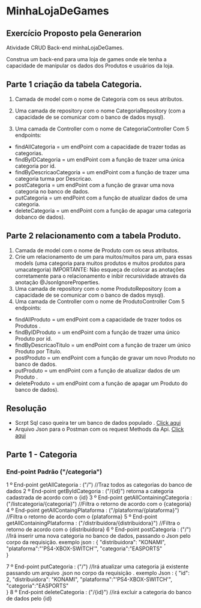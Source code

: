 # MinhaLojaDeGames
## Exercício Proposto pela Generarion

Atividade CRUD Back-end minhaLojaDeGames.

Construa um back-end para uma loja de games onde ele tenha a capacidade de
manipular os dados dos Produtos e usuários da loja.

## Parte 1 criação da tabela Categoria.

1. Camada de model com o nome de Categoria com os seus atributos.

2. Uma camada de repository com o nome CategoriaRepository (com a
capacidade de se comunicar com o banco de dados mysql).

3. Uma camada de Controller com o nome de CategoriaController Com 5
endpoints:
<ul>
  <li>findAllCategoria = um endPoint com a capacidade de trazer todas as categorias.</li>
  <li>findByIDCategoria = um endPoint com a função de trazer uma única categoria por id.</li>
  <li>findByDescricaoCategoria = um endPoint com a função de trazer uma categoria turma por Descricao.</li>
  <li>postCategoria = um endPoint com a função de gravar uma nova categoria no banco de dados.</li>
  <li> putCategoria = um endPoint com a função de atualizar dados de uma categoria.</li>
  <li>deleteCategoria = um endPoint com a função de apagar uma categoria dobanco de dados).</li>
</ul>

## Parte 2 relacionamento com a tabela Produto.

1. Camada de model com o nome de Produto com os seus atributos.
2. Crie um relacionamento de um para muitos/muitos para um, para essas models (uma categoria para muitos produtos e muitos produtos para umacategoria)
IMPORTANTE: Não esqueça de colocar as anotações corretamente para o relacionamento e inibir recursividade através da anotação @JsonIgnoreProperties.
4. Uma camada de repository com o nome ProdutoRepository (com a capacidade de se comunicar com o banco de dados mysql).
5. Uma camada de Controller com o nome de ProdutoController Com 5  endpoints:
<ul>
  <li>findAllProduto = um endPoint com a capacidade de trazer todos os Produtos .</li>
  <li>findByIDProduto = um endPoint com a função de trazer uma único Produto por id.</li>
  <li>findByDescricaoTitulo = um endPoint com a função de trazer um único Produto por Titulo.</li>
  <li>postProduto = um endPoint com a função de gravar um novo Produto no banco de dados.</li>
  <li> putProduto = um endPoint com a função de atualizar dados de um Produto .</li>
  <li>deleteProduto = um endPoint com a função de apagar um Produto do banco de dados).
</li>
</ul>

## Resolução 
<ul>
  <li>Scrpt Sql caso queira ter um banco de dados populado . <a href="https://github.com/luisfsm/MinhaLojaDeGames/tree/master/Back-end/Scripts_sql"> Click aqui </a> </li>
  <li>Arquivo Json para o Postman com os request Methods da Api. <a href="https://github.com/luisfsm/MinhaLojaDeGames/tree/master/Back-end/postman_config"> Click aqui </a>  </li>
</ul>

## Parte 1 - Categoria

### End-point Padrão ("/categoria")

1 º End-point getAllCategoria : ("/") //Traz todos as categorias do banco de dados
2 º End-point getByIdCategoria : ("/{id}") retorna a categoria cadastrada de acordo com o {id}
3 º End-point getAllContainingCategoria : ("/listcategoria/{categoria}") //Filtra o retorno de acordo com o {categoria}
4 º End-point getAllContaingPlataforma : ("/plataforma/{plataforma}") //Filtra o retorno de acordo com o  {plataforma}
5 º End-point getAllContainingPlataforma : ("/distribuidora/{distribuidora}") //Filtra o retorno de acordo com o {distribuidora}
6 º End-point postCategoria : ("/") //Irá inserir uma nova categoria no banco de dados, passando o Json pelo corpo da requisição.
exemplo json : {
    "distribuidora": "KONAMI",
    "plataforma":"'PS4-XBOX-SWITCH'",
    "categoria":"EASPORTS"    
}

7 º End-point putCategoria : ("/") //Irá atualizar uma categoria já existente passando um arquivo .json no corpo da requisição .
exemplo Json : {
    "id": 2,
    "distribuidora": "KONAMI",
    "plataforma":"'PS4-XBOX-SWITCH'",
    "categoria":"EASPORTS"    
}
8 º End-point deleteCategoria : ("/{id}") //irá excluir a categoria do banco de dados pelo {id}

